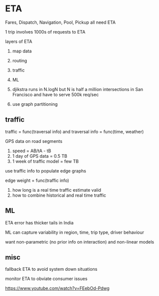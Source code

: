
# ETA

Fares, Dispatch, Navigation, Pool, Pickup all need ETA

1 trip involves 1000s of requests to ETA

layers of ETA 
1. map data
2. routing
3. traffic
4. ML

1. djikstra runs in N.logN but N is half a million intersections in San Francisco and have to serve 500k req/sec
2. use graph partitioning 

## traffic

traffic = func(traversal info) and traversal info = func(time, weather)

GPS data on road segments
1. speed = AB/tA - tB
2. 1 day of GPS data = 0.5 TB
3. 1 week of traffic model = few TB

use traffic info to populate edge graphs

edge weight = func(traffic info)

1. how long is a real time traffic estimate valid
2. how to combine historical and real time traffic

## ML

ETA error has thicker tails in India

ML can capture variability in region, time, trip type, driver behaviour 

want non-parametric (no prior info on interaction) and non-linear models

## misc

fallback ETA to avoid system down situations

monitor ETA to obviate consumer issues

https://www.youtube.com/watch?v=FEebOd-Pdwg
